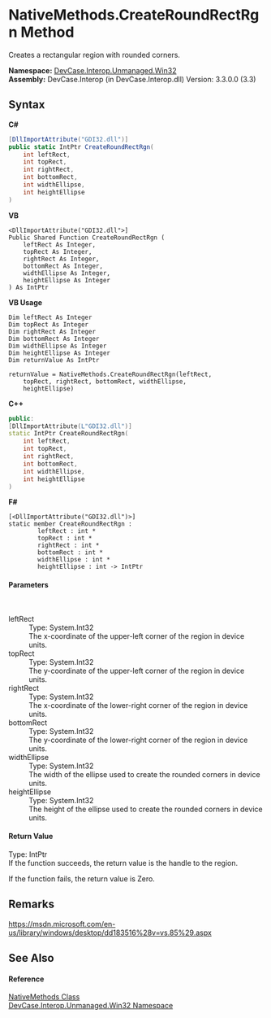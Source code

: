 # NativeMethods.CreateRoundRectRgn Method 
 

Creates a rectangular region with rounded corners.

**Namespace:**&nbsp;<a href="N_DevCase_Interop_Unmanaged_Win32">DevCase.Interop.Unmanaged.Win32</a><br />**Assembly:**&nbsp;DevCase.Interop (in DevCase.Interop.dll) Version: 3.3.0.0 (3.3)

## Syntax

**C#**<br />
``` C#
[DllImportAttribute("GDI32.dll")]
public static IntPtr CreateRoundRectRgn(
	int leftRect,
	int topRect,
	int rightRect,
	int bottomRect,
	int widthEllipse,
	int heightEllipse
)
```

**VB**<br />
``` VB
<DllImportAttribute("GDI32.dll">]
Public Shared Function CreateRoundRectRgn ( 
	leftRect As Integer,
	topRect As Integer,
	rightRect As Integer,
	bottomRect As Integer,
	widthEllipse As Integer,
	heightEllipse As Integer
) As IntPtr
```

**VB Usage**<br />
``` VB Usage
Dim leftRect As Integer
Dim topRect As Integer
Dim rightRect As Integer
Dim bottomRect As Integer
Dim widthEllipse As Integer
Dim heightEllipse As Integer
Dim returnValue As IntPtr

returnValue = NativeMethods.CreateRoundRectRgn(leftRect, 
	topRect, rightRect, bottomRect, widthEllipse, 
	heightEllipse)
```

**C++**<br />
``` C++
public:
[DllImportAttribute(L"GDI32.dll")]
static IntPtr CreateRoundRectRgn(
	int leftRect, 
	int topRect, 
	int rightRect, 
	int bottomRect, 
	int widthEllipse, 
	int heightEllipse
)
```

**F#**<br />
``` F#
[<DllImportAttribute("GDI32.dll")>]
static member CreateRoundRectRgn : 
        leftRect : int * 
        topRect : int * 
        rightRect : int * 
        bottomRect : int * 
        widthEllipse : int * 
        heightEllipse : int -> IntPtr 

```


#### Parameters
&nbsp;<dl><dt>leftRect</dt><dd>Type: System.Int32<br />The x-coordinate of the upper-left corner of the region in device units.</dd><dt>topRect</dt><dd>Type: System.Int32<br />The y-coordinate of the upper-left corner of the region in device units.</dd><dt>rightRect</dt><dd>Type: System.Int32<br />The x-coordinate of the lower-right corner of the region in device units.</dd><dt>bottomRect</dt><dd>Type: System.Int32<br />The y-coordinate of the lower-right corner of the region in device units.</dd><dt>widthEllipse</dt><dd>Type: System.Int32<br />The width of the ellipse used to create the rounded corners in device units.</dd><dt>heightEllipse</dt><dd>Type: System.Int32<br />The height of the ellipse used to create the rounded corners in device units.</dd></dl>

#### Return Value
Type: IntPtr<br />If the function succeeds, the return value is the handle to the region. 

 If the function fails, the return value is Zero.

## Remarks
<a href="https://msdn.microsoft.com/en-us/library/windows/desktop/dd183516%28v=vs.85%29.aspx" target="_blank">https://msdn.microsoft.com/en-us/library/windows/desktop/dd183516%28v=vs.85%29.aspx</a>

## See Also


#### Reference
<a href="T_DevCase_Interop_Unmanaged_Win32_NativeMethods">NativeMethods Class</a><br /><a href="N_DevCase_Interop_Unmanaged_Win32">DevCase.Interop.Unmanaged.Win32 Namespace</a><br />